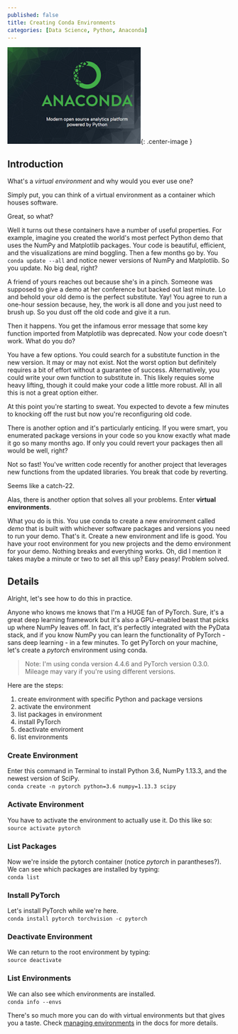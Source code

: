 ```yaml
---
published: false
title: Creating Conda Environments
categories: [Data Science, Python, Anaconda]
---
```


![Anaconda](/assets/images/anaconda_continuum.png?raw=true){: .center-image }

## Introduction

What's a *virtual environment* and why would you ever use one?

Simply put, you can think of a virtual environment as a container which houses software. 

Great, so what? 

Well it turns out these containers have a number of useful properties. For example, imagine you created the world's most perfect Python demo that uses the NumPy and Matplotlib packages. Your code is beautiful, efficient, and the visualizations are mind boggling. Then a few months go by. You `conda update --all` and notice newer versions of NumPy and Matplotlib. So you update. No big deal, right? 

A friend of yours reaches out because she's in a pinch. Someone was supposed to give a demo at her conference but backed out last minute. Lo and behold your old demo is the perfect substitute. Yay! You agree to run a one-hour session because, hey, the work is all done and you just need to brush up. So you dust off the old code and give it a run. 

Then it happens. You get the infamous error message that some key function imported from Matplotlib was deprecated. Now your code doesn't work. What do you do? 

You have a few options. You could search for a substitute function in the new version. It may or may not exist. Not the worst option but definitely requires a bit of effort without a guarantee of success. Alternatively, you could write your own function to substitute in. This likely requies some heavy lifting, though it could make your code a little more robust. All in all this is not a great option either. 

At this point you're starting to sweat. You expected to devote a few minutes to knocking off the rust but now you're reconfiguring old code. 

There is another option and it's particularly enticing.  If you were smart, you enumerated package versions in your code so you know exactly what made it go so many months ago. If only you could revert your packages then all would be well, right? 

Not so fast! You've written code recently for another project that leverages new functions from the updated libraries. You break that code by reverting. 

Seems like a catch-22. 

Alas, there is another option that solves all your problems. Enter **virtual environments**. 

What you do is this. You use conda to create a new environment called *demo* that is built with whichever software packages and versions you need to run your demo. That's it. Create a new environment and life is good. You have your root environment for you new projects and the demo environment for your demo. Nothing breaks and everything works. Oh, did I mention it takes maybe a minute or two to set all this up? Easy peasy! Problem solved.

## Details

Alright, let's see how to do this in practice.

Anyone who knows me knows that I'm a HUGE fan of PyTorch. Sure, it's a great deep learning framework but it's also a GPU-enabled beast that picks up where NumPy leaves off. In fact, it's perfectly integrated with the PyData stack, and if you know NumPy you can learn the functionality of PyTorch - sans deep learning - in a few minutes. To get PyTorch on your machine, let's create a *pytorch* environment using conda. 

> Note: I'm using conda version 4.4.6 and PyTorch version 0.3.0. Mileage may vary if you're using different versions.

Here are the steps:
1. create environment with specific Python and package versions
2. activate the environment
3. list packages in environment
4. install PyTorch
5. deactivate enviroment
6. list environments

### Create Environment
Enter this command in Terminal to install Python 3.6, NumPy 1.13.3, and the newest version of SciPy.  
`conda create -n pytorch python=3.6 numpy=1.13.3 scipy`

### Activate Environment
You have to activate the environment to actually use it. Do this like so:  
`source activate pytorch`

### List Packages
Now we're inside the pytorch container (notice *pytorch* in parantheses?). We can see which packages are installed by typing:  
`conda list`

### Install PyTorch
Let's install PyTorch while we're here.  
`conda install pytorch torchvision -c pytorch`

### Deactivate Environment
We can return to the root environment by typing:  
`source deactivate`

### List Environments
We can also see which environments are installed.  
`conda info --envs`

There's so much more you can do with virtual environments but that gives you a taste. Check [managing environments](https://conda.io/docs/user-guide/tasks/manage-environments.html#creating-an-environment-with-commands) in the docs for more details.
